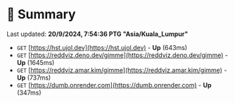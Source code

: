 # 📖 Summary
Last updated: **20/9/2024, 7:54:36 PTG "Asia/Kuala_Lumpur"**

- `GET` [https://hst.ujol.dev](https://hst.ujol.dev) - **Up** (643ms)
- `GET` [https://reddviz.deno.dev/gimme](https://reddviz.deno.dev/gimme) - **Up** (1645ms)
- `GET` [https://reddviz.amar.kim/gimme](https://reddviz.amar.kim/gimme) - **Up** (737ms)
- `GET` [https://dumb.onrender.com](https://dumb.onrender.com) - **Up** (347ms)
